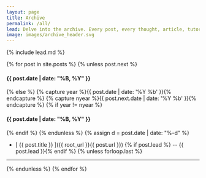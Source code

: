 ```yaml
---
layout: page
title: Archive
permalink: /all/
lead: Delve into the archive. Every post, every thought, article, tutorial and coding example right here, at your fingertips.
image: images/archive_header.svg
---
```

{% include lead.md %}

{% for post in site.posts %}
{% unless post.next %}
#### {{ post.date | date: "%B, %Y" }}
{% else %}
{% capture year %}{{ post.date | date: '%Y %b' }}{% endcapture %}
{% capture nyear %}{{ post.next.date | date: '%Y %b' }}{% endcapture %}
{% if year != nyear %}
#### {{ post.date | date: "%B, %Y" }}
{% endif %}
{% endunless %}
{% assign d = post.date | date: "%-d" %}
* [ {{ post.title }} ]({{ root_url }}{{ post.url }})
{% if post.lead %} -- {{ post.lead }}{% endif %}
{% unless forloop.last %}
* * *
{% endunless %}
{% endfor %}